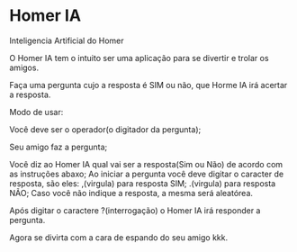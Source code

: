 # Homer IA
Inteligencia Artificial do Homer


O Homer IA tem o intuito ser uma aplicação para se divertir e trolar os amigos.

Faça uma pergunta cujo a resposta é SIM ou não, que Horme IA irá acertar a resposta.

Modo de usar:

  Você deve ser o operador(o digitador da pergunta);
  
  Seu amigo faz a pergunta;

  Você diz ao Homer IA qual vai ser a resposta(Sim ou Não) de acordo com as instruções abaxo;
    Ao iniciar a pergunta você deve digitar o caracter de resposta, são eles:
      ,(virgula) para resposta SIM;
      .(virgula) para resposta NÃO;
      Caso você não indique a resposta, a mesma será aleatórea.
  
  Após digitar o caractere ?(interrogação) o Homer IA irá responder a pergunta.
  
  Agora se divirta com a cara de espando do seu amigo kkk.

